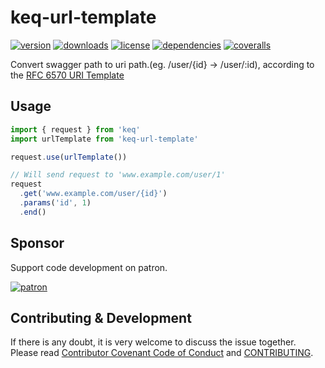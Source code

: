 # keq-url-template

[![version](https://img.shields.io/npm/v/keq-url-template.svg?style=flat-square)](https://www.npmjs.com/package/keq-url-template)
[![downloads](https://img.shields.io/npm/dm/keq-url-template.svg?style=flat-square)](https://www.npmjs.com/package/keq-url-template)
[![license](https://img.shields.io/npm/l/keq-url-template.svg?style=flat-square)](https://www.npmjs.com/package/keq-url-template)
[![dependencies](https://img.shields.io/david/keq-request/keq-swagger-path.svg?style=flat-square)](https://www.npmjs.com/package/keq-url-template)
[![coveralls](https://img.shields.io/coveralls/github/keq-request/keq-swagger-path.svg?style=flat-square)](https://coveralls.io/github/keq-request/keq-swagger-path)



<!-- description -->
Convert swagger path to uri path.(eg. /user/{id} -> /user/:id),
according to the [RFC 6570 URI Template](https://datatracker.ietf.org/doc/rfc6570/)
<!-- description -->

## Usage

<!-- usage -->
```typescript
import { request } from 'keq'
import urlTemplate from 'keq-url-template'

request.use(urlTemplate())

// Will send request to 'www.example.com/user/1'
request
  .get('www.example.com/user/{id}')
  .params('id', 1)
  .end()
```
<!-- usage -->

<!-- addition -->
## Sponsor

Support code development on patron.

[![patron](https://c5.patreon.com/external/logo/become_a_patron_button@2x.png)](https://www.patreon.com/bePatron?u=22478507)
<!-- addition -->


## Contributing & Development

If there is any doubt, it is very welcome to discuss the issue together.
Please read [Contributor Covenant Code of Conduct](.github/CODE_OF_CONDUCT.md) and [CONTRIBUTING](.github/CONTRIBUTING.md).

